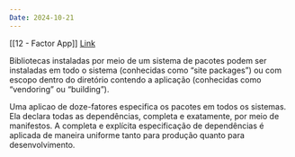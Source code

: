 ```yaml
---
Date: 2024-10-21
---
```

[[12 - Factor App]]
[Link](https://12factor.net/pt_br/dependencies)

Bibliotecas instaladas por meio de um sistema de pacotes podem ser instaladas em todo o sistema (conhecidas como “site packages”) ou com escopo dentro do diretório contendo a aplicação (conhecidas como “vendoring” ou “building”).

Uma aplicao de doze-fatores especifica os pacotes em todos os sistemas. Ela declara todas as dependências, completa e exatamente, por meio de manifestos.
A completa e explícita especificação de dependências é aplicada de maneira uniforme tanto para produção quanto para desenvolvimento.

